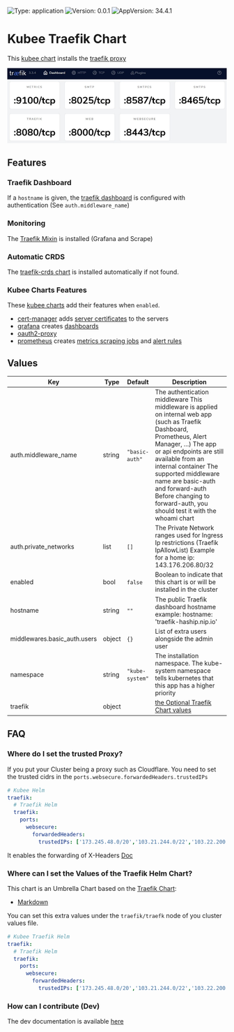 

[//]: # (README.md generated by gotmpl. DO NOT EDIT.)

![Type: application](https://img.shields.io/badge/Type-application-informational?style=flat-square) ![Version: 0.0.1](https://img.shields.io/badge/Version-0.0.1-informational?style=flat-square) ![AppVersion: 34.4.1](https://img.shields.io/badge/AppVersion-34.4.1-informational?style=flat-square)

# Kubee Traefik Chart

This [kubee chart](https://github.com/EraldyHq/kubee/blob/main/docs/site/kubee-helmet-chart.md) installs the [traefik proxy](https://traefik.io)

<img src="contrib/traefik-entrypoints-illustration.jpg" alt="Alt text" width="1000">

## Features

### Traefik Dashboard

If a `hostname` is given, the [traefik dashboard](https://doc.traefik.io/traefik/operations/dashboard/) is configured
with authentication (See `auth.middleware_name`)

### Monitoring 

The [Traefik Mixin](https://monitoring.mixins.dev/traefik/) is installed (Grafana and Scrape)

### Automatic CRDS
The [traefik-crds chart](../traefik-crds/README.md) is installed automatically if not found.

### Kubee Charts Features

  These [kubee charts](https://github.com/EraldyHq/kubee/blob/main/docs/site/kubee-helmet-chart.md) add their features when `enabled`.

* [cert-manager](https://github.com/EraldyHq/kubee/blob/main/charts/cert-manager/README.md) adds [server certificates](https://cert-manager.io/docs/usage/certificate/) to the servers
* [grafana](https://github.com/EraldyHq/kubee/blob/main/charts/grafana/README.md) creates [dashboards](https://grafana.com/grafana/dashboards/)
* [oauth2-proxy](https://github.com/EraldyHq/kubee/blob/main/charts/oauth2-proxy/README.md)
* [prometheus](https://github.com/EraldyHq/kubee/blob/main/charts/prometheus/README.md) creates [metrics scraping jobs](https://prometheus.io/docs/concepts/jobs_instances/) and [alert rules](https://prometheus.io/docs/prometheus/latest/configuration/alerting_rules/)

## Values

| Key | Type | Default | Description |
|-----|------|---------|-------------|
| auth.middleware_name | string | `"basic-auth"` | The authentication middleware This middleware is applied on internal web app (such as Traefik Dashboard, Prometheus, Alert Manager, ...) The app or api endpoints are still available from an internal container The supported middleware name are basic-auth and forward-auth Before changing to forward-auth, you should test it with the whoami chart |
| auth.private_networks | list | `[]` | The Private Network ranges used for Ingress Ip restrictions (Traefik IpAllowList) Example for a home ip: 143.176.206.80/32 |
| enabled | bool | `false` | Boolean to indicate that this chart is or will be installed in the cluster |
| hostname | string | `""` | The public Traefik dashboard hostname example: hostname: 'traefik-haship.nip.io' |
| middlewares.basic_auth.users | object | `{}` | List of extra users alongside the admin user |
| namespace | string | `"kube-system"` | The installation namespace. The kube-system namespace tells kubernetes that this app has a higher priority |
| traefik | object | | [the Optional Traefik Chart values](https://github.com/traefik/traefik-helm-chart/blob/v34.4.1/traefik/values.yaml) |

## FAQ
### Where do I set the trusted Proxy?

If you put your Cluster being a proxy such as Cloudflare.
You need to set the trusted cidrs in the `ports.websecure.forwardedHeaders.trustedIPs`

```yaml
# Kubee Helm
traefik:
  # Traefik Helm
  traefik:
    ports:
      websecure:
        forwardedHeaders:
          trustedIPs: ['173.245.48.0/20','103.21.244.0/22','103.22.200.0/22']
```

It enables the forwarding of X-Headers
[Doc](https://doc.traefik.io/traefik/v2.3/routing/entrypoints/#forwarded-headers)

### Where can I set the Values of the Traefik Helm Chart?

This chart is an Umbrella Chart based on the [Traefik Chart](https://github.com/traefik/traefik-helm-chart):
* [Markdown](https://github.com/traefik/traefik-helm-chart/blob/master/traefik/VALUES.md)

You can set this extra values under the `traefik/traefk` node of you cluster values file.
```yaml
# Kubee Traefik Helm
traefik:
  # Traefik Helm
  traefik:
    ports:
      websecure:
        forwardedHeaders:
          trustedIPs: ['173.245.48.0/20','103.21.244.0/22','103.22.200.0/22']
```

### How can I contribute (Dev)

The dev documentation is available [here](contrib/contrib.md)